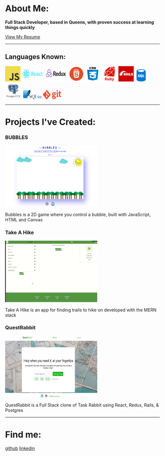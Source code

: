 <link rel="stylesheet" href="./style.css">
<link rel="icon" type="image/png" href="./images/icon.png"/>
<!-- <script src="./hover.js"></script> -->

# About Me:

**Full Stack Developer, based in Queens, with proven success at learning things quickly**

<a target="_blank" class='p' href="https://drive.google.com/file/d/1AsTQNu3M0gmi4ZkAlve4Ibas4-M9C8jm/view?usp=sharing">
View My Resume
</a>
<hr/>

## Languages Known:

<div id="code">
<img class="code" src="images/js.png" height="50" width="50">
<!-- <span id="codet">Java Script</span> -->
<img class="code" src="images/react.png" height="50" width="70" alt="React">
<!-- <span id="codet">React</span> -->
<img class="code" src="images/redux.png" height="50" width="75">
<!-- <span id="codet">Redux</span> -->
<img class="code" src="images/html.png" height="50" width="50">
<!-- <span id="codet">HTML</span> -->
<img class="code" src="images/css.png" height="50" width="50">
<!-- <span id="codet">CSS</span> -->
<img class="code" src="images/ruby.png" height="50" width="50">
<!-- <span id="codet">Ruby</span> -->
<img class="code" src="images/rails.png" height="50" width="50">
<!-- <span id="codet">Rails</span> -->
<img class="code2" src="images/sql.png" height="40" width="40">
<!-- <span id="codet">SQL</span> -->
<img class="code" src="images/post.png" height="55" width="55">
<!-- <span id="codet">Postgres SQL</span> -->
<img class="code2" src="images/lite.png" height="30" width="60">
<!-- <span id="codet">SQL Lite</span> -->
<img class="code2" src="images/git.png" height="30" width="60">
<!-- <span id="codet">Git</span> -->
</div>
<hr/>

# Projects I've Created:

<div class="projects">
<div class="display">
<h3>BUBBLES</h3>
<a target="_blank" class="a" href="https://bman2386.github.io/Bubbles_JS_Project/"><img src="images/Bubbles.PNG" height="200" width="300"></a>
<p class='p'>Bubbles is a 2D game where you control a bubble, built with JavaScript, HTML and Canvas</p>
</div>

<div class="display">
<h3>Take A Hike</h3>
<a target="_blank" class="a" href="https://take-a-hike1.herokuapp.com/#/"><img src="images/hiking.gif" height="200" width="300"></a>
<p class='p'>Take A Hike is an app for finding trails to hike on developed with the MERN stack</p>
</div>

<div class="display">
<h3>QuestRabbit</h3>
<a target="_blank" class="a" href="https://quest-rabbit.herokuapp.com/#/"><img src="images/QuestRabbit.PNG" height="200" width="300"></a>
<p class='p'>QuestRabbit is a Full Stack clone of Task Rabbit using React, Redux, Rails, & Postgres</p>
</div>
</div>

<hr/>

# Find me:
<div class='links'>
<a target="_blank" href="https://github.com/Bman2386">github</a>
<a target="_blank" href="https://www.linkedin.com/in/brendonbiagi/">linkedin</a>
</div>